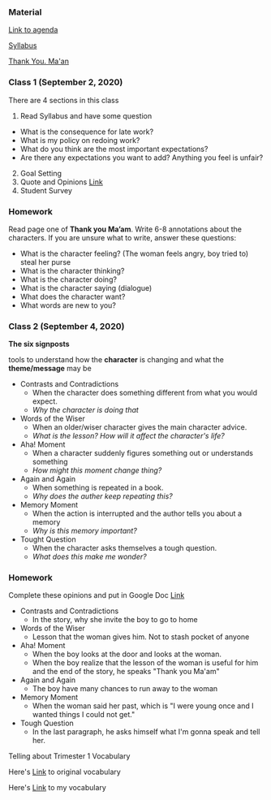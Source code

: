 ### Material

[Link to agenda](https://docs.google.com/document/d/1ZwJ1FXGUnZ7Lmq3lydU4_23pR6fKRsCHCkCvgymtTYM/edit?pli=1)

[Syllabus](https://drive.google.com/file/d/1EH-9VndEUNBJePeAx2bmK3Ew7QxMWVA5/view)

[Thank You. Ma'an](https://www.chino.k12.ca.us/cms/lib/CA01902308/Centricity/Domain/1689/Thank%20You%20%20Ma%20am.pdf)

### Class 1 (September 2, 2020)

There are 4 sections in this class

1. Read Syllabus and have some question

- What is the consequence for late work?
- What is my policy on redoing work?
- What do you think are the most important expectations?
- Are there any expectations you want to add? Anything you feel is unfair?

2. Goal Setting
3. Quote and Opinions [Link](https://docs.google.com/presentation/u/1/d/1I3i9nBokq6DV5FIA1ehQ1MJxpvh8RSQHGz9dTZkU0CA/edit?usp=sharing)
4. Student Survey

### Homework

Read page one of **Thank you Ma’am**. Write 6-8 annotations about the characters.
If you are unsure what to write, answer these questions:

- What is the character feeling? (The woman feels angry, boy tried to) steal her purse
- What is the character thinking?
- What is the character doing?
- What is the character saying (dialogue)
- What does the character want?
- What words are new to you?

### Class 2 (September 4, 2020)

**The six signposts**

tools to understand how the **character** is changing and what the **theme/message** may be

- Contrasts and Contradictions
  - When the character does something different from what you would expect.
  - _Why the character is doing that_
- Words of the Wiser
  - When an older/wiser character gives the main character advice.
  - _What is the lesson? How will it affect the character's life?_
- Aha! Moment
  - When a character suddenly figures something out or understands something
  - _How might this moment change thing?_
- Again and Again
  - When something is repeated in a book.
  - _Why does the auther keep repeating this?_
- Memory Moment
  - When the action is interrupted and the author tells you about a memory
  - _Why is this memory important?_
- Tought Question
  - When the character asks themselves a tough question.
  - _What does this make me wonder?_

### Homework

Complete these opinions and put in Google Doc [Link](https://docs.google.com/document/d/1NocVK_sERSOsTjTFB6u-jVMPgQv6EIgxJJqeyLrIvJ8/edit)

- Contrasts and Contradictions
  - In the story, why she invite the boy to go to home
- Words of the Wiser
  - Lesson that the woman gives him. Not to stash pocket of anyone
- Aha! Moment
  - When the boy looks at the door and looks at the woman.
  - When the boy realize that the lesson of the woman is useful for him and the end of the story, he speaks "Thank you Ma'am"
- Again and Again
  - The boy have many chances to run away to the woman
- Memory Moment
  - When the woman said her past, which is "I were young once and I wanted
    things I could not get."
- Tough Question
  - In the last paragraph, he asks himself what I'm gonna speak and tell her.

Telling about Trimester 1 Vocabulary

Here's [Link](https://docs.google.com/spreadsheets/d/1o1L-GHEAS4RSgR1p0Kf-g5Y2FWBBofTnP3frsEDARuI/edit#gid=0) to original vocabulary

Here's [Link](https://docs.google.com/spreadsheets/d/1sRwO0xl1VAW-ICe6qFsqrfaetWl8sqN9glcVEop9yVY/edit#gid=0) to my vocabulary
